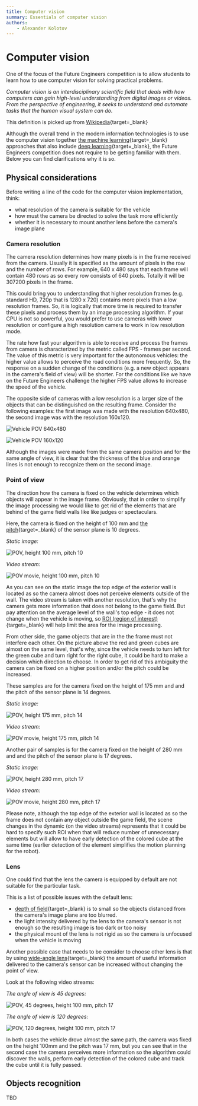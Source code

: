 ```yaml
---
title: Computer vision
summary: Essentials of computer vision
authors:
    - Alexander Kolotov
---
```

# Computer vision

One of the focus of the Future Engineers competition is to allow students to learn how to use computer vision for solving practical problems.

_Computer vision is an interdisciplinary scientific field that deals with how computers can gain high-level understanding from digital images or videos. From the perspective of engineering, it seeks to understand and automate tasks that the human visual system can do._

This definition is picked up from [Wikipedia](https://en.wikipedia.org/wiki/Computer_vision){target=_blank}

Although the overall trend in the modern information technologies is to use the computer vision together [the machine learning](https://en.wikipedia.org/wiki/Machine_learning){target=_blank} approaches that also include [deep learning](https://en.wikipedia.org/wiki/Deep_learning){target=_blank}, the Future Engineers competition does not require to be getting familiar with them. Below you can find clarifications why it is so. 

## Physical considerations

Before writing a line of the code for the computer vision implementation, think:

  - what resolution of the camera is suitable for the vehicle
  - how must the camera be directed to solve the task more efficiently
  - whether it is necessary to mount another lens before the camera's image plane

### Camera resolution

The camera resolution determines how many pixels is in the frame received from the camera. Usually it is specified as the amount of pixels in the row and the number of rows. For example, 640 x 480 says that each frame will contain 480 rows as so every row consists of 640 pixels. Totally it will be 307200 pixels in the frame.

This could bring you to understanding that higher resolution frames (e.g. standard HD, 720p that is 1280 x 720) contains more pixels than a low resolution frames. So, it is logically that more time is required to transfer these pixels and process them by an image processing algorithm. If your CPU is not so powerful, you would prefer to use cameras with lower resolution or configure a high resolution camera to work in low resolution mode.

The rate how fast your algorithm is able to receive and process the frames from camera is characterized by the metric called FPS - frames per second. The value of this metric is very important for the autonomous vehicles: the higher value allows to perceive the road conditions more frequently. So, the response on a sudden change of the conditions (e.g. a new object appears in the camera's field of view) will be shorter. For the conditions like we have on the Future Engineers challenge the higher FPS value allows to increase the speed of the vehicle.

The opposite side of cameras with a low resolution is a larger size of the objects that can be distinguished on the resulting frame. Consider the following examples: the first image was made with the resolution 640x480, the second image was with the resolution 160x120.

![Vehicle POV 640x480](img/wro2020-fe-POV1-480.png)

![Vehicle POV 160x120](img/wro2020-fe-POV1-120.png)

Although the images were made from the same camera position and for the same angle of view, it is clear that the thickness of the blue and orange lines is not enough to recognize them on the second image.

### Point of view

The direction how the camera is fixed on the vehicle determines which objects will appear in the image frame. Obviously, that in order to simplify the image processing we would like to get rid of the elements that are behind of the game field walls like like judges or spectaculars.

Here, the camera is fixed on the height of 100 mm and [the pitch](https://en.wikipedia.org/wiki/Aircraft_principal_axes){target=_blank} of the sensor plane is 10 degrees.


_Static image:_

![POV, height 100 mm, pitch 10](img/wro2020-fe-POV1-100mm.png)

_Video stream:_

![POV movie, height 100 mm, pitch 10](img/wro2020-fe-POV2-100mm.gif)

As you can see on the static image the top edge of the exterior wall is located as so the camera almost does not perceive elements outside of the wall. The video stream is taken with another resolution, that's why the camera gets more information that does not belong to the game field. But pay attention on the average level of the wall's top edge - it does not change when the vehicle is moving, so [ROI (region of interest)](https://www.stemmer-imaging.com/en-se/knowledge-base/region-of-interest-roi/){target=_blank} will help limit the area for the image processing.

From other side, the game objects that are in the the frame must not interfere each other. On the picture above the red and green cubes are almost on the same level, that's why, since the vehicle needs to turn left for the green cube and turn right for the right cube, it could be hard to make a decision which direction to choose. In order to get rid of this ambiguity the camera can be fixed on a higher position and/or the pitch could be increased.

These samples are for the camera fixed on the height of 175 mm and and the pitch of the sensor plane is 14 degrees.

_Static image:_

![POV, height 175 mm, pitch 14](img/wro2020-fe-POV1-175mm.png)

_Video stream:_

![POV movie, height 175 mm, pitch 14](img/wro2020-fe-POV2-175mm.gif)

Another pair of samples is for the camera fixed on the height of 280 mm and and the pitch of the sensor plane is 17 degrees.

_Static image:_

![POV, height 280 mm, pitch 17](img/wro2020-fe-POV1-280mm.png)

_Video stream:_

![POV movie, height 280 mm, pitch 17](img/wro2020-fe-POV2-280mm.gif)

Please note, although the top edge of the exterior wall is located as so the frame does not contain any object outside the game field, the scene changes in the dynamic (on the video streams) represents that it could be hard to specify such ROI when that will reduce number of unnecessary elements but will allow to have early detection of the colored cube at the same time (earlier detection of the element simplifies the motion planning for the robot).

### Lens

One could find that the lens the camera is equipped by default are not suitable for the particular task. 

This is a list of possible issues with the default lens:
  - [depth of field](https://en.wikipedia.org/wiki/Depth_of_field){target=_blank} is to small so the objects distanced from the camera's image plane are too blurred.
  - the light intensity delivered by the lens to the camera's sensor is not enough so the resulting image is too dark or too noisy
  - the physical mount of the lens is not rigid as so the camera is unfocused when the vehicle is moving

Another possible case that needs to be consider to choose other lens is that by using [wide-angle lens](https://en.wikipedia.org/wiki/Wide-angle_lens){target=_blank} the amount of useful information delivered to the camera's sensor can be increased without changing the point of view.

Look at the following video streams:

_The angle of view is 45 degrees:_

![POV, 45 degrees, height 100 mm, pitch 17](img/wro2020-fe-POV2-45d.gif)


_The angle of view is 120 degrees:_

![POV, 120 degrees, height 100 mm, pitch 17](img/wro2020-fe-POV2-120d.gif)

In both cases the vehicle drove almost the same path, the camera was fixed on the height 100mm and the pitch was 17 mm, but you can see that in the second case the camera perceives more information so the algorithm could discover the walls, perform early detection of the colored cube and track the cube until it is fully passed.

## Objects recognition

TBD
